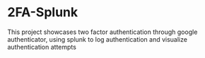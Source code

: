 # 2FA-Splunk
This project showcases two factor authentication through google authenticator, using splunk to log authentication and visualize authentication attempts
